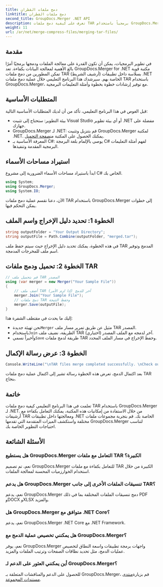 ```yaml
---
title: دمج ملفات القطران
linktitle: دمج ملفات القطران
second_title: GroupDocs.Merger .NET API
description: تعرف على كيفية دمج ملفات TAR برمجياً باستخدام GroupDocs.Merger لـ .NET. اتبع دليلنا خطوة بخطوة للتعامل مع أرشيفات TAR بكفاءة.
weight: 11
url: /ar/net/merge-compress-files/merging-tar-files/
---
```

## مقدمة
في تطوير البرمجيات، يمكن أن تكون القدرة على معالجة الملفات ودمجها برمجيًا أمرًا بالغ الأهمية لمعالجة البيانات بكفاءة. تعد GroupDocs.Merger for .NET مكتبة قوية تمكن المطورين من دمج ملفات TAR (أرشيف الشريط) بسلاسة داخل تطبيقات .NET الخاصة بهم. سيرشدك هذا البرنامج التعليمي خلال عملية دمج ملفات TAR باستخدام GroupDocs.Merger، مع توفير إرشادات خطوة بخطوة وأمثلة التعليمات البرمجية.
## المتطلبات الأساسية
قبل الغوص في هذا البرنامج التعليمي، تأكد من أن لديك المتطلبات الأساسية التالية:
- بيئة التطوير: ستحتاج إلى تثبيت Visual Studio أو أي بيئة تطوير .NET مفضلة على جهازك.
-  GroupDocs.Merger لـ .NET: قم بتنزيل وتثبيت GroupDocs.Merger لمكتبة .NET. يمكنك الحصول على المكتبة من[صفحة التحميل](https://releases.groupdocs.com/merger/net/).
- المعرفة الأساسية بـ C#: يوصى بالإلمام بلغة البرمجة C# لفهم أمثلة التعليمات البرمجية المقدمة وتنفيذها.

## استيراد مساحات الأسماء
ابدأ باستيراد مساحات الأسماء الضرورية إلى مشروع C# الخاص بك.

```csharp
using System; 
using GroupDocs.Merger;
using System.IO;
```

الآن، دعنا نقسم عملية دمج ملفات TAR باستخدام GroupDocs.Merger إلى خطوات يمكن التحكم فيها.
## الخطوة 1: تحديد دليل الإخراج واسم الملف
```csharp
string outputFolder = "Your Output Directory";
string outputFile = Path.Combine(outputFolder, "merged.tar");
```
في هذه الخطوة، يمكنك تحديد دليل الإخراج حيث سيتم حفظ ملف TAR المدمج وتوفير اسم ملف للمخرجات المدمجة.
## الخطوة 2: تحميل ودمج ملفات TAR
```csharp
// قم بتحميل ملف TAR المصدر
using (var merger = new Merger("Your Sample File"))
{
    // أضف ملف TAR آخر للدمج (إذا لزم الأمر)
    merger.Join("Your Sample File");
    // دمج ملفات TAR وحفظ النتيجة
    merger.Save(outputFile);
}
```
إليك ما يحدث في مقتطف الشفرة هذا:
-  نحن تهيئة جديدة`Merger` مثيل عن طريق تمرير مسار ملف TAR المصدر.
-  باستخدام`Join` الطريقة، نضيف ملف TAR آخر لدمجه مع الملف المصدر (اختياري).
-  وأخيراً نسمي`Save` طريقة لدمج ملفات TAR وحفظ الإخراج في مسار الملف المحدد.
## الخطوة 3: عرض رسالة الإكمال
```csharp
Console.WriteLine("\nTAR files merge completed successfully. \nCheck output in {0}", outputFolder);
```
بعد اكتمال الدمج، تعرض هذه الخطوة رسالة تشير إلى اكتمال عملية دمج ملفات TAR بنجاح.

## خاتمة
تعلمت في هذا البرنامج التعليمي كيفية دمج ملفات TAR باستخدام GroupDocs.Merger لـ .NET. من خلال الاستفادة من إمكانيات هذه المكتبة، يمكنك التعامل بكفاءة مع أرشيفات TAR ومعالجتها داخل تطبيقات .NET الخاصة بك. قم بتجربة مجموعات ملفات مختلفة واستكشف الميزات المتقدمة التي تقدمها GroupDocs.Merger لتناسب احتياجات التطوير الخاصة بك.

## الأسئلة الشائعة
### هل يستطيع GroupDocs.Merger التعامل مع ملفات TAR الكبيرة؟
نعم، تم تصميم GroupDocs.Merger للتعامل بكفاءة مع ملفات TAR الكبيرة من خلال استخدام الخوارزميات المحسنة لمعالجة الملفات.
### هل يدعم GroupDocs.Merger تنسيقات الملفات الأخرى إلى جانب TAR؟
نعم، يدعم GroupDocs.Merger دمج تنسيقات الملفات المختلفة بما في ذلك PDF وDOCX وXLSX والمزيد.
### هل GroupDocs.Merger متوافق مع .NET Core؟
نعم، يدعم GroupDocs.Merger .NET Core مع .NET Framework.
### هل يمكنني تخصيص عملية الدمج مع GroupDocs.Merger؟
نعم، يوفر GroupDocs.Merger واجهات برمجة تطبيقات واسعة النطاق لتخصيص عمليات الدمج، مثل تحديد نطاقات الصفحات وترتيب الملفات والمزيد.
### أين يمكنني العثور على الدعم لـ GroupDocs.Merger؟
 للحصول على الدعم والمناقشات المتعلقة بـ GroupDocs.Merger، قم بزيارة[منتدى مستندات المجموعة](https://forum.groupdocs.com/c/merger/32).